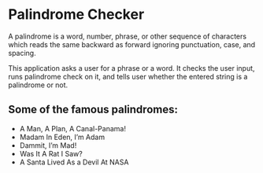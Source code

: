 # Palindrome Checker

A palindrome is a word, number, phrase, or other sequence of characters which reads the same backward as forward ignoring punctuation, case, and spacing.

This application asks a user for a phrase or a word. It checks the user input, runs palindrome check on it, and tells user whether the entered string is a palindrome or not.

## Some of the famous palindromes:

* A Man, A Plan, A Canal-Panama!
* Madam In Eden, I’m Adam
* Dammit, I’m Mad!
* Was It A Rat I Saw?
* A Santa Lived As a Devil At NASA
